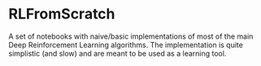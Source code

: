 # RLFromScratch
A set of notebooks with naive/basic implementations of most of the main Deep Reinforcement Learning algorithms. The implementation is quite simplistic (and slow) and are meant to be used as a learning tool.
